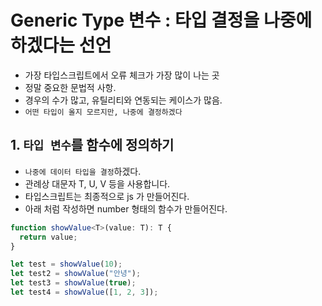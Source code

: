 # Generic Type 변수 : 타입 결정을 나중에 하겠다는 선언

- 가장 타입스크립트에서 오류 체크가 가장 많이 나는 곳
- 정말 중요한 문법적 사항.
- 경우의 수가 많고, 유틸리티와 연동되는 케이스가 많음.
- `어떤 타입이 올지 모르지만, 나중에 결정하겠다`

## 1. `타입 변수`를 함수에 정의하기

- `나중에 데이터 타입을 결정`하겠다.
- 관례상 대문자 T, U, V 등을 사용합니다.
- 타입스크립트는 최종적으로 js 가 만들어진다.
- 아래 처럼 작성하면 number 형태의 함수가 만들어진다.

```ts
function showValue<T>(value: T): T {
  return value;
}

let test = showValue(10);
let test2 = showValue("안녕");
let test3 = showValue(true);
let test4 = showValue([1, 2, 3]);
```
